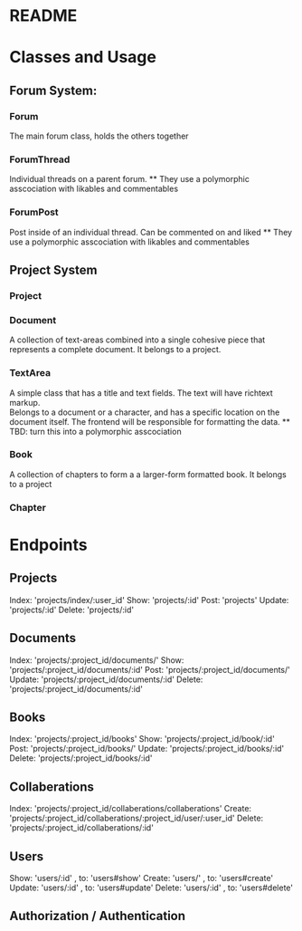# README

# Classes and Usage
## Forum System:
### Forum
The main forum class, holds the others together

### ForumThread
Individual threads on a parent forum.
** They use a polymorphic asscociation with likables and commentables

### ForumPost
Post inside of an individual thread.  Can be commented on and liked
** They use a polymorphic asscociation with likables and commentables

## Project System
### Project

### Document
A collection of text-areas combined into a single cohesive piece that represents a complete document.
It belongs to a project.

### TextArea
A simple class that has a title and text fields.  The text will have richtext markup.  
Belongs to a document or a character, and has a specific location on the document itself.
The frontend will be responsible for formatting the data.
** TBD: turn this into a polymorphic asscociation

### Book
A collection of chapters to form a a larger-form formatted book.
It belongs to a project

### Chapter

# Endpoints
  ## Projects
  Index: 'projects/index/:user_id'
  Show: 'projects/:id'
  Post: 'projects'
  Update: 'projects/:id'
  Delete: 'projects/:id'

  ## Documents
  Index: 'projects/:project_id/documents/' 
  Show: 'projects/:project_id/documents/:id' 
  Post: 'projects/:project_id/documents/'
  Update: 'projects/:project_id/documents/:id'
  Delete: 'projects/:project_id/documents/:id' 

  ## Books
  Index: 'projects/:project_id/books'
  Show: 'projects/:project_id/book/:id'
  Post: 'projects/:project_id/books/'
  Update: 'projects/:project_id/books/:id'
  Delete: 'projects/:project_id/books/:id'

  ## Collaberations
  Index: 'projects/:project_id/collaberations/collaberations'
  Create: 'projects/:project_id/collaberations/:project_id/user/:user_id'
  Delete: 'projects/:project_id/collaberations/:id'

  ## Users
  Show: 'users/:id' , to: 'users#show'
  Create: 'users/' , to: 'users#create'
  Update: 'users/:id' , to: 'users#update'
  Delete: 'users/:id' , to: 'users#delete'

  ## Authorization / Authentication